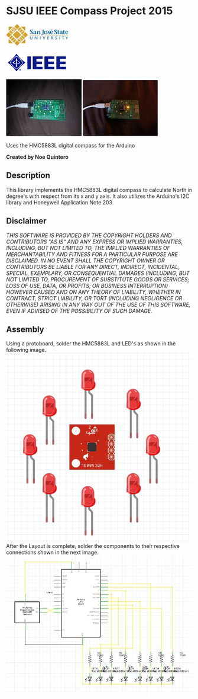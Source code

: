 SJSU IEEE Compass Project 2015
==============================
![](\sjsu_horiz.JPG)

![](\IEEE_logo.JPG)


![](\Digital_compass.JPG) ![](\Digital_compass_led.JPG)

Uses the HMC5883L digital compass for the Arduino

**Created by Noe Quintero**

Description
---------------------------------------------------
This library implements the HMC5883L digital compass to calculate North in 
degree's with respect from its x and y axis. It also utilizes the Arduino's 
I2C library and Honeywell Application Note 203.

Disclaimer
---------------------------------------------------
_THIS SOFTWARE IS PROVIDED BY THE COPYRIGHT HOLDERS AND CONTRIBUTORS "AS IS" AND
ANY EXPRESS OR IMPLIED WARRANTIES, INCLUDING, BUT NOT LIMITED TO, THE IMPLIED
WARRANTIES OF MERCHANTABILITY AND FITNESS FOR A PARTICULAR PURPOSE ARE
DISCLAIMED. IN NO EVENT SHALL THE COPYRIGHT OWNER OR CONTRIBUTORS BE LIABLE FOR
ANY DIRECT, INDIRECT, INCIDENTAL, SPECIAL, EXEMPLARY, OR CONSEQUENTIAL DAMAGES
(INCLUDING, BUT NOT LIMITED TO, PROCUREMENT OF SUBSTITUTE GOODS OR SERVICES;
LOSS OF USE, DATA, OR PROFITS; OR BUSINESS INTERRUPTION) HOWEVER CAUSED AND
ON ANY THEORY OF LIABILITY, WHETHER IN CONTRACT, STRICT LIABILITY, OR TORT
(INCLUDING NEGLIGENCE OR OTHERWISE) ARISING IN ANY WAY OUT OF THE USE OF THIS
SOFTWARE, EVEN IF ADVISED OF THE POSSIBILITY OF SUCH DAMAGE._

Assembly
------------------------------------------------------
Using a protoboard, solder the HMC5883L and LED's as shown in the following image.
![](\Layout.JPG)
After the Layout is complete, solder the components to their respective connections
shown in the next image. 
![](\Sch.JPG)